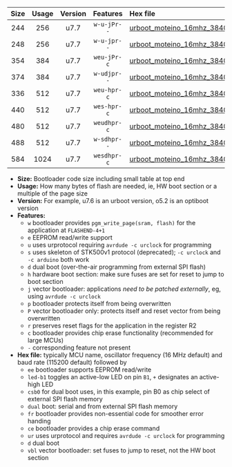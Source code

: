 |Size|Usage|Version|Features|Hex file|
|:-:|:-:|:-:|:-:|:--|
|244|256|u7.7|`w-u-jPr--`|[urboot_moteino_16mhz_38400bps_led+b1_ur_vbl.hex](https://raw.githubusercontent.com/stefanrueger/urboot.hex/main/boards/moteino/fcpu_16mhz/38400_bps/urboot_moteino_16mhz_38400bps_led+b1_ur_vbl.hex)|
|248|256|u7.7|`w-u-jpr--`|[urboot_moteino_16mhz_38400bps_led+b1_fr_ur_vbl.hex](https://raw.githubusercontent.com/stefanrueger/urboot.hex/main/boards/moteino/fcpu_16mhz/38400_bps/urboot_moteino_16mhz_38400bps_led+b1_fr_ur_vbl.hex)|
|354|384|u7.7|`weu-jPr-c`|[urboot_moteino_16mhz_38400bps_ee_led+b1_fr_ce_ur_vbl.hex](https://raw.githubusercontent.com/stefanrueger/urboot.hex/main/boards/moteino/fcpu_16mhz/38400_bps/urboot_moteino_16mhz_38400bps_ee_led+b1_fr_ce_ur_vbl.hex)|
|374|384|u7.7|`w-udjpr--`|[urboot_moteino_16mhz_38400bps_led+b1_csb0_dual_ur_vbl.hex](https://raw.githubusercontent.com/stefanrueger/urboot.hex/main/boards/moteino/fcpu_16mhz/38400_bps/urboot_moteino_16mhz_38400bps_led+b1_csb0_dual_ur_vbl.hex)|
|336|512|u7.7|`weu-hpr-c`|[urboot_moteino_16mhz_38400bps_ee_led+b1_fr_ce_ur.hex](https://raw.githubusercontent.com/stefanrueger/urboot.hex/main/boards/moteino/fcpu_16mhz/38400_bps/urboot_moteino_16mhz_38400bps_ee_led+b1_fr_ce_ur.hex)|
|440|512|u7.7|`wes-hpr-c`|[urboot_moteino_16mhz_38400bps_ee_led+b1_fr_ce.hex](https://raw.githubusercontent.com/stefanrueger/urboot.hex/main/boards/moteino/fcpu_16mhz/38400_bps/urboot_moteino_16mhz_38400bps_ee_led+b1_fr_ce.hex)|
|480|512|u7.7|`weudhpr-c`|[urboot_moteino_16mhz_38400bps_ee_led+b1_csb0_dual_fr_ce_ur.hex](https://raw.githubusercontent.com/stefanrueger/urboot.hex/main/boards/moteino/fcpu_16mhz/38400_bps/urboot_moteino_16mhz_38400bps_ee_led+b1_csb0_dual_fr_ce_ur.hex)|
|488|512|u7.7|`w-sdhpr--`|[urboot_moteino_16mhz_38400bps_led+b1_csb0_dual_fr.hex](https://raw.githubusercontent.com/stefanrueger/urboot.hex/main/boards/moteino/fcpu_16mhz/38400_bps/urboot_moteino_16mhz_38400bps_led+b1_csb0_dual_fr.hex)|
|584|1024|u7.7|`wesdhpr-c`|[urboot_moteino_16mhz_38400bps_ee_led+b1_csb0_dual_fr_ce.hex](https://raw.githubusercontent.com/stefanrueger/urboot.hex/main/boards/moteino/fcpu_16mhz/38400_bps/urboot_moteino_16mhz_38400bps_ee_led+b1_csb0_dual_fr_ce.hex)|

- **Size:** Bootloader code size including small table at top end
- **Usage:** How many bytes of flash are needed, ie, HW boot section or a multiple of the page size
- **Version:** For example, u7.6 is an urboot version, o5.2 is an optiboot version
- **Features:**
  + `w` bootloader provides `pgm_write_page(sram, flash)` for the application at `FLASHEND-4+1`
  + `e` EEPROM read/write support
  + `u` uses urprotocol requiring `avrdude -c urclock` for programming
  + `s` uses skeleton of STK500v1 protocol (deprecated); `-c urclock` and `-c arduino` both work
  + `d` dual boot (over-the-air programming from external SPI flash)
  + `h` hardware boot section: make sure fuses are set for reset to jump to boot section
  + `j` vector bootloader: applications *need to be patched externally*, eg, using `avrdude -c urclock`
  + `p` bootloader protects itself from being overwritten
  + `P` vector bootloader only: protects itself and reset vector from being overwritten
  + `r` preserves reset flags for the application in the register R2
  + `c` bootloader provides chip erase functionality (recommended for large MCUs)
  + `-` corresponding feature not present
- **Hex file:** typically MCU name, oscillator frequency (16 MHz default) and baud rate (115200 default) followed by
  + `ee` bootloader supports EEPROM read/write
  + `led-b1` toggles an active-low LED on pin `B1`, `+` designates an active-high LED
  + `csb0` for dual boot uses, in this example, pin B0 as chip select of external SPI flash memory
  + `dual` boot: serial and from external SPI flash memory
  + `fr` bootloader provides non-essential code for smoother error handing
  + `ce` bootloader provides a chip erase command
  + `ur` uses urprotocol and requires `avrdude -c urclock` for programming
  + `d` dual boot
  + `vbl` vector bootloader: set fuses to jump to reset, not the HW boot section
